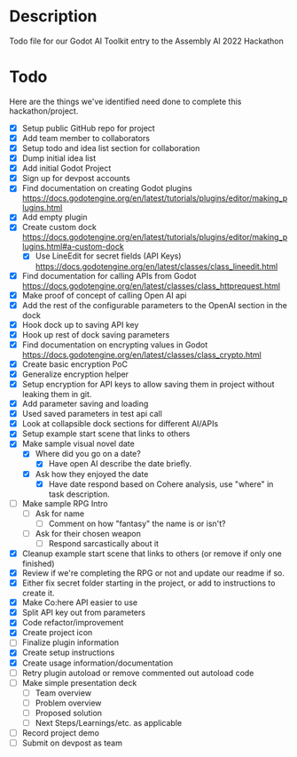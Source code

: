 # Description

Todo file for our Godot AI Toolkit entry to the Assembly AI 2022 Hackathon


# Todo

Here are the things we've identified need done to complete this hackathon/project.

- [x] Setup public GitHub repo for project
- [x] Add team member to collaborators
- [x] Setup todo and idea list section for collaboration
- [x] Dump initial idea list
- [x] Add initial Godot Project
- [x] Sign up for devpost accounts
- [x] Find documentation on creating Godot plugins
    https://docs.godotengine.org/en/latest/tutorials/plugins/editor/making_plugins.html
- [x] Add empty plugin
- [x] Create custom dock
    https://docs.godotengine.org/en/latest/tutorials/plugins/editor/making_plugins.html#a-custom-dock
    - [x] Use LineEdit for secret fields (API Keys)
        https://docs.godotengine.org/en/latest/classes/class_lineedit.html
- [x] Find documentation for calling APIs from Godot
    https://docs.godotengine.org/en/latest/classes/class_httprequest.html
- [x] Make proof of concept of calling Open AI api
- [x] Add the rest of the configurable parameters to the OpenAI section in the dock
- [x] Hook dock up to saving API key
- [x] Hook up rest of dock saving parameters
- [x] Find documentation on encrypting values in Godot
    https://docs.godotengine.org/en/latest/classes/class_crypto.html
- [x] Create basic encryption PoC
- [x] Generalize encryption helper
- [x] Setup encryption for API keys to allow saving them in project without leaking them in git.
- [x] Add parameter saving and loading
- [x] Used saved parameters in test api call
- [x] Look at collapsible dock sections for different AI/APIs
- [x] Setup example start scene that links to others
- [x] Make sample visual novel date
    - [x] Where did you go on a date?
        - [x] Have open AI describe the date briefly.
    - [x] Ask how they enjoyed the date
        - [x] Have date respond based on Cohere analysis, use "where" in task description.
- [ ] Make sample RPG Intro
    - [ ] Ask for name
        - [ ] Comment on how "fantasy" the name is or isn't?
    - [ ] Ask for their chosen weapon
        - [ ] Respond sarcastically about it
- [x] Cleanup example start scene that links to others (or remove if only one finished)
- [x] Review if we're completing the RPG or not and update our readme if so.
- [x] Either fix secret folder starting in the project, or add to instructions to create it.
- [x] Make Co:here API easier to use
- [x] Split API key out from parameters
- [x] Code refactor/improvement
- [x] Create project icon
- [ ] Finalize plugin information
- [x] Create setup instructions
- [x] Create usage information/documentation
- [ ] Retry plugin autoload or remove commented out autoload code 
- [ ] Make simple presentation deck
    - [ ] Team overview
    - [ ] Problem overview
    - [ ] Proposed solution
    - [ ] Next Steps/Learnings/etc. as applicable
- [ ] Record project demo
- [ ] Submit on devpost as team